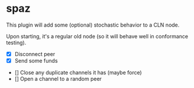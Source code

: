 # spaz

This plugin will add some (optional) stochastic behavior to a CLN  node.

Upon starting, it's a regular old node (so it will behave well in conformance testing).

- [x] Disconnect peer
- [x] Send some funds
- [] Close any duplicate channels it has (maybe force)
- [] Open a channel to a random peer